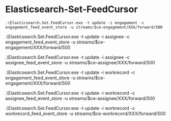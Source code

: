 # Elasticsearch-Set-FeedCursor
`.\Elasticsearch.Set.FeedCursor.exe -t update -i engagement -c engagement_feed_event_store -u streams/$ce-engagement/XXX/forward/500`

.\Elasticsearch.Set.FeedCursor.exe -t update -i assignee -c engagement_feed_event_store -u streams/$ce-engagement/XXX/forward/500

.\Elasticsearch.Set.FeedCursor.exe -t update -i assignee -c assignee_feed_event_store -u streams/$ce-assignee/XXX/forward/500

.\Elasticsearch.Set.FeedCursor.exe -t update -i workrecord -c engagement_feed_event_store -u streams/$ce-engagement/XXX/forward/500

.\Elasticsearch.Set.FeedCursor.exe -t update -i workrecord -c assignee_feed_event_store -u streams/$ce-assignee/XXX/forward/500

.\Elasticsearch.Set.FeedCursor.exe -t update -i workrecord -c workrecord_feed_event_store -u streams/$ce-workrecord/XXX/forward/500
